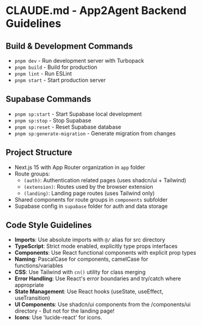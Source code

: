# CLAUDE.md - App2Agent Backend Guidelines

## Build & Development Commands

- `pnpm dev` - Run development server with Turbopack
- `pnpm build` - Build for production
- `pnpm lint` - Run ESLint
- `pnpm start` - Start production server

## Supabase Commands

- `pnpm sp:start` - Start Supabase local development
- `pnpm sp:stop` - Stop Supabase
- `pnpm sp:reset` - Reset Supabase database
- `pnpm sp:generate-migration` - Generate migration from changes

## Project Structure

- Next.js 15 with App Router organization in `app` folder
- Route groups:
  - `(auth)`: Authentication related pages (uses shadcn/ui + Tailwind)
  - `(extension)`: Routes used by the browser extension
  - `(landing)`: Landing page routes (uses Tailwind only)
- Shared components for route groups in `components` subfolder
- Supabase config in `supabase` folder for auth and data storage

## Code Style Guidelines

- **Imports**: Use absolute imports with `@/` alias for src directory
- **TypeScript**: Strict mode enabled, explicitly type props interfaces
- **Components**: Use React functional components with explicit prop types
- **Naming**: PascalCase for components, camelCase for functions/variables
- **CSS**: Use Tailwind with `cn()` utility for class merging
- **Error Handling**: Use React's error boundaries and try/catch where appropriate
- **State Management**: Use React hooks (useState, useEffect, useTransition)
- **UI Components**: Use shadcn/ui components from the /components/ui directory - But not for the landing page!
- **Icons**: Use 'lucide-react' for icons.
